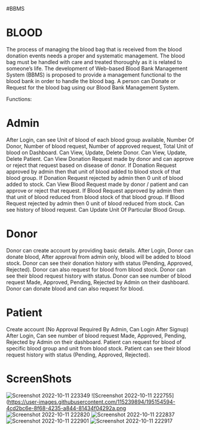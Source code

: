 #BBMS
# BLOOD
The process of managing the blood bag that is received from the blood donation events needs a proper and systematic management. The blood bag must be handled with care and treated thoroughly as it is related to someone’s life. The development of Web-based Blood Bank Management System (BBMS) is proposed to provide a management functional to the blood bank in order to handle the blood bag.
A person can Donate or Request for the blood bag using our Blood Bank Management System.

Functions:

# Admin
After Login, can see Unit of blood of each blood group available, Number Of Donor, Number of blood request, Number of approved request, Total Unit of blood on Dashboard.
Can View, Update, Delete Donor.
Can View, Update, Delete Patient.
Can View Donation Request made by donor and can approve or reject that request based on disease of donor.
If Donation Request approved by admin then that unit of blood added to blood stock of that blood group.
If Donation Request rejected by admin then 0 unit of blood added to stock.
Can View Blood Request made by donor / patient and can approve or reject that request.
If Blood Request approved by admin then that unit of blood reduced from blood stock of that blood group.
If Blood Request rejected by admin then 0 unit of blood reduced from stock.
Can see history of blood request.
Can Update Unit Of Particular Blood Group.

# Donor
Donor can create account by providing basic details.
After Login, Donor can donate blood, After approval from admin only, blood will be added to blood stock.
Donor can see their donation history with status (Pending, Approved, Rejected).
Donor can also request for blood from blood stock.
Donor can see their blood request history with status.
Donor can see number of blood request Made, Approved, Pending, Rejected by Admin on their dashboard.
Donor can donate blood and can also request for blood.

# Patient
Create account (No Approval Required By Admin, Can Login After Signup)
After Login, Can see number of blood request Made, Approved, Pending, Rejected by Admin on their dashboard.
Patient can request for blood of specific blood group and unit from blood stock.
Patient can see their blood request history with status (Pending, Approved, Rejected).

# ScreenShots

![Screenshot 2022-10-11 223349](https://user-images.githubusercontent.com/115239894/195155047-225a0e10-663f-490e-93fa-52a46d0c4ae7.png)
![Screenshot 2022-10-11 222755](https://user-images.githubusercontent.com/115239894/195154594-4cd2bc6e-8f68-4235-a844-81434f04292a.png
![Screenshot 2022-10-11 222820](https://user-images.githubusercontent.com/115239894/195154650-74610cf1-9a01-4564-b2dd-c4817eae0e11.png)
![Screenshot 2022-10-11 222837](https://user-images.githubusercontent.com/115239894/195154671-a3b77062-890e-4fa5-b10d-b5375ba16d04.png)
![Screenshot 2022-10-11 222901](https://user-images.githubusercontent.com/115239894/195154735-29228509-730a-445f-8b8f-911ed7b4c5c6.png)
![Screenshot 2022-10-11 222917](https://user-images.githubusercontent.com/115239894/195154760-c66a0a73-0c5b-4d30-888f-3768be9e3b31.png)
